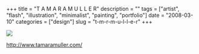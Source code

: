 +++
title = "T A M A R A M U L L E R"
description = ""
tags = ["artist", "flash", "illustration", "minimalist", "painting", "portfolio"]
date = "2008-03-10"
categories = ["design"]
slug = "t-m-r-m-u-l-l-e-r"
+++


 

  <div id="screens-thumbs" class="clearfix">
    <div class="txt-center" id="design-submission"><a href="http://www.tamaramuller.com/"><img id='bluga-thumbnail-839' class='bluga-thumbnail large' src='http://media.konigi.com/bluga/
wt47f2790a04185_0.jpg'/></a></div>  
  </div>   
<p><a href="http://www.tamaramuller.com/">http://www.tamaramuller.com/</a></p>




